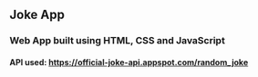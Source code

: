 ## Joke App

### Web App built using HTML, CSS and JavaScript

#### API used: https://official-joke-api.appspot.com/random_joke 


